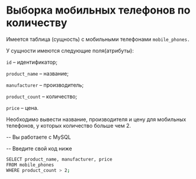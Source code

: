 # Выборка мобильных телефонов по количеству

Имеется таблица (сущность) с мобильными телефонами `mobile_phones.`

У сущности имеются следующие поля(атрибуты):

`id` – идентификатор;

`product_name` – название;

`manufacturer` – производитель;

`product_count` – количество;

`price` – цена.

Необходимо вывести название, производителя и цену для мобильных телефонов, у которых количество больше чем 2.

-- Вы работаете с MySQL

-- Введите свой код ниже
```sh
SELECT product_name, manufacturer, price 
FROM mobile_phones 
WHERE product_count > 2;
```